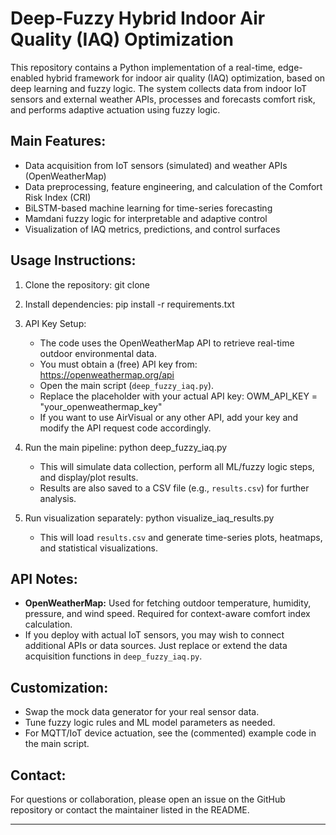 Deep-Fuzzy Hybrid Indoor Air Quality (IAQ) Optimization
=======================================================

This repository contains a Python implementation of a real-time, edge-enabled hybrid framework for indoor air quality (IAQ) optimization, based on deep learning and fuzzy logic. The system collects data from indoor IoT sensors and external weather APIs, processes and forecasts comfort risk, and performs adaptive actuation using fuzzy logic.

Main Features:
--------------
- Data acquisition from IoT sensors (simulated) and weather APIs (OpenWeatherMap)
- Data preprocessing, feature engineering, and calculation of the Comfort Risk Index (CRI)
- BiLSTM-based machine learning for time-series forecasting
- Mamdani fuzzy logic for interpretable and adaptive control
- Visualization of IAQ metrics, predictions, and control surfaces

Usage Instructions:
-------------------
1. Clone the repository:
   git clone 

2. Install dependencies:
   pip install -r requirements.txt

3. API Key Setup:
   - The code uses the OpenWeatherMap API to retrieve real-time outdoor environmental data.
   - You must obtain a (free) API key from: https://openweathermap.org/api
   - Open the main script (`deep_fuzzy_iaq.py`).
   - Replace the placeholder with your actual API key:
       OWM_API_KEY = "your_openweathermap_key"
   - If you want to use AirVisual or any other API, add your key and modify the API request code accordingly.

4. Run the main pipeline:
   python deep_fuzzy_iaq.py

   - This will simulate data collection, perform all ML/fuzzy logic steps, and display/plot results.
   - Results are also saved to a CSV file (e.g., `results.csv`) for further analysis.

5. Run visualization separately:
   python visualize_iaq_results.py

   - This will load `results.csv` and generate time-series plots, heatmaps, and statistical visualizations.

API Notes:
----------
- **OpenWeatherMap:** Used for fetching outdoor temperature, humidity, pressure, and wind speed. Required for context-aware comfort index calculation.
- If you deploy with actual IoT sensors, you may wish to connect additional APIs or data sources. Just replace or extend the data acquisition functions in `deep_fuzzy_iaq.py`.

Customization:
--------------
- Swap the mock data generator for your real sensor data.
- Tune fuzzy logic rules and ML model parameters as needed.
- For MQTT/IoT device actuation, see the (commented) example code in the main script.

Contact:
--------
For questions or collaboration, please open an issue on the GitHub repository or contact the maintainer listed in the README.

---------------------------------------------
